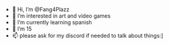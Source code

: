 - 👋 Hi, I’m @Fang4Plazz
- 👀 I’m interested in art and video games
- 🌱 I’m currently learning spanish
- 💞️ I’m 15
- 📫 please ask for my discord if needed to talk about things:]

<!---
Fang4Plazz/Fang4Plazz is a ✨ special ✨ repository because its `README.md` (this file) appears on your GitHub profile.
You can click the Preview link to take a look at your changes.
--->
